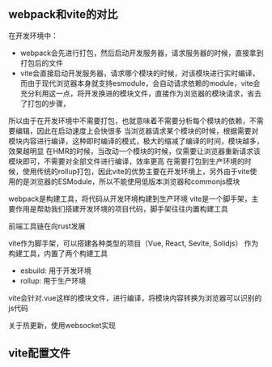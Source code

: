 
## webpack和vite的对比

在开发环境中：
  - webpack会先进行打包，然后启动开发服务器，请求服务器的时候，直接拿到打包后的文件
  - vite会直接启动开发服务器，请求哪个模块的时候，对该模块进行实时编译，
  而由于现代浏览器本身就支持esmodule，会自动请求依赖的module，vite会充分利用这一点，将开发换进的模块文件，直接作为浏览器的模块请求，省去了打包的步骤，

所以由于在开发环境中不需要打包，也就意味着不需要分析每个模块的依赖，不需要编辑，因此在启动速度上会快很多
当浏览器请求某个模块的时候，根据需要对模块内容进行编译，这种即时编译的模式，极大的缩减了编译的时间，模块越多，效果越明显
在HMR的时候，当改动一个模块的时候，仅需要让浏览器重新请求该模块即可，不需要对全部文件进行编译，效率更高
在需要打包到生产环境的时候，使用传统的rollup打包，因此vite的优势主要在开发环境上，另外由于vite使用的是浏览器的ESModule，所以不能使用低版本浏览器和commonjs模块

webpack是构建工具，将代码从开发环境构建到生产环境
vite是一个脚手架，主要作用是帮助我们搭建开发环境的项目代码，脚手架往往内置构建工具

前端工具链在向rust发展

vite作为脚手架，可以搭建各种类型的项目（Vue, React, Sevlte, Solidjs）
作为构建工具，内置了两个构建工具
  - esbuild: 用于开发环境
  - rollup: 用于生产环境

vite会针对.vue这样的模块文件，进行编译，将模块内容转换为浏览器可以识别的js代码

关于热更新，使用websocket实现

## vite配置文件